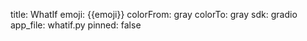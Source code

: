 title: WhatIf
emoji: {{emoji}}
colorFrom:  gray
colorTo:  gray
sdk: gradio
app_file: whatif.py
pinned: false